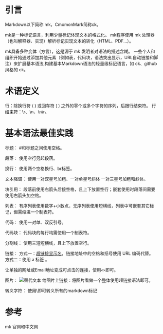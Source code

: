 # 引言

Markdown以下简称 mk，CmomonMark简称ck。

mk是一种标记语言，利用少量标记体现文本的格式化。
mk程序使用 mk 处理器（也叫解释器、实现）解析标记实现文本的转化（HTML、PDF...）。

mk具备多种变体（方言），这是源于 mk 发明者对语法的描述含糊。
一些个人和组织开始通过添加其他元素（例如表，代码块，语法突出显示，URL自动链接和脚注）来扩展基本语法,构建基本Markdown语法的轻量级标记语言，如 ck、github 风格的 ck。

# 术语定义

行：除换行符 ( ) 或回车符 ( ) 之外的零个或多个字符的序列，后跟行结束符。
行结束符：\r、\n、\n\r。

# 基本语法最佳实践

标题：
#和标题之间使用空格。

段落： 
使用空行另起段落。

换行：
使用两个空格换行、br标签。

文本强调：
使用一对双星号加粗、一对单星号斜体  一对三星号加粗和斜体。

块引用：
段落前使用右箭头后接空格，且上下放置空行；嵌套使用时段落间需要使用右箭头加空格。

列表：
有序列表使用数字+小数点，无序列表使用短横线，列表中可嵌套其它标记，但需缩进一个制表符。

代码：
使用一对单、双反引号。

代码块：
代码块的每行均需使用一个制表符。 

分割线：
使用三短短横线，且上下放置空行。

链接：
方式一：[超链接显示名](超链接地址 "超链接title可选")，链接地址中的空格和括号使用 URL 编码代替。
方式二：使用 a 标签 。

让单独的网址或Email地址变成可点击的连接，使用`<>`即可。

图片：
![替代文本](图片链接 "图片title")
给图片上链接：将图片看做一个整体使用超链接语法即可。

转义字符：
使用\即可转义所有的markdown标记

# 参考

mk 官网和中文网
